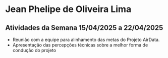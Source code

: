 # Jean Phelipe de Oliveira Lima

## Atividades da Semana 15/04/2025 a 22/04/2025

- Reunião com a equipe para alinhamento das metas do Projeto AirData.
- Apresentação das percepções técnicas sobre a melhor forma de condução do projeto 



